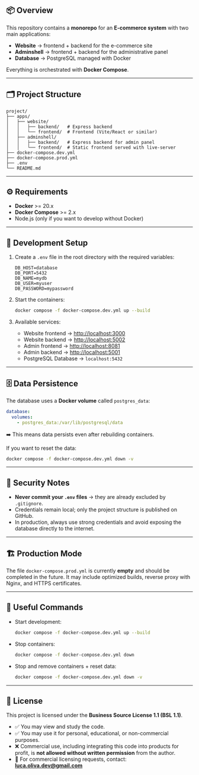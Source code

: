 ## 📦 Overview
This repository contains a **monorepo** for an **E-commerce system** with two main applications:

- **Website** → frontend + backend for the e-commerce site
- **Adminshell** → frontend + backend for the administrative panel
- **Database** → PostgreSQL managed with Docker

Everything is orchestrated with **Docker Compose**.

---

## 🗂 Project Structure
```
project/
├── apps/
│   ├── website/
│   │   ├── backend/   # Express backend
│   │   └── frontend/  # Frontend (Vite/React or similar)
│   ├── adminshell/
│   │   ├── backend/   # Express backend for admin panel
│   │   └── frontend/  # Static frontend served with live-server
├── docker-compose.dev.yml
├── docker-compose.prod.yml
├── .env
└── README.md
```

---

## ⚙️ Requirements
- **Docker** >= 20.x
- **Docker Compose** >= 2.x
- Node.js (only if you want to develop without Docker)

---

## 🚀 Development Setup

1. Create a `.env` file in the root directory with the required variables:
   ```env
   DB_HOST=database
   DB_PORT=5432
   DB_NAME=mydb
   DB_USER=myuser
   DB_PASSWORD=mypassword
   ```

2. Start the containers:
   ```bash
   docker compose -f docker-compose.dev.yml up --build
   ```

3. Available services:
   - Website frontend → [http://localhost:3000](http://localhost:3000)
   - Website backend → [http://localhost:5002](http://localhost:5002)
   - Admin frontend → [http://localhost:8081](http://localhost:8081)
   - Admin backend → [http://localhost:5001](http://localhost:5001)
   - PostgreSQL Database → `localhost:5432`

---

## 🗄 Data Persistence
The database uses a **Docker volume** called `postgres_data`:
```yaml
database:
  volumes:
    - postgres_data:/var/lib/postgresql/data
```
➡️ This means data persists even after rebuilding containers.

If you want to reset the data:
```bash
docker compose -f docker-compose.dev.yml down -v
```

---

## 🔐 Security Notes
- **Never commit your `.env` files** → they are already excluded by `.gitignore`.
- Credentials remain local; only the project structure is published on GitHub.
- In production, always use strong credentials and avoid exposing the database directly to the internet.

---

## 🏗 Production Mode
The file `docker-compose.prod.yml` is currently **empty** and should be completed in the future. 
It may include optimized builds, reverse proxy with Nginx, and HTTPS certificates.

---

## 📜 Useful Commands
- Start development:
  ```bash
  docker compose -f docker-compose.dev.yml up --build
  ```
- Stop containers:
  ```bash
  docker compose -f docker-compose.dev.yml down
  ```
- Stop and remove containers + reset data:
  ```bash
  docker compose -f docker-compose.dev.yml down -v
  ```

---

## 📄 License
This project is licensed under the **Business Source License 1.1 (BSL 1.1)**.

- ✅ You may view and study the code.
- ✅ You may use it for personal, educational, or non-commercial purposes.
- ❌ Commercial use, including integrating this code into products for profit, is **not allowed without written permission** from the author.
- 📩 For commercial licensing requests, contact: **luca.oliva.dev@gmail.com**